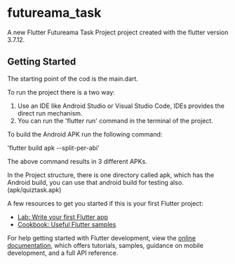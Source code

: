 # futureama_task

A new Flutter Futureama Task Project project created with the flutter version 3.7.12.

## Getting Started

The starting point of the cod is the main.dart.

To run the project there is a two way:
1. Use an IDE like Android Studio or Visual Studio Code, IDEs provides the direct run mechanism.
2. You can run the 'flutter run' command in the terminal of the project.

To build the Android APK run the following command:

'flutter build apk --split-per-abi'

The above command results in 3 different APKs.


In the Project structure, there is one directory called apk, which has the Android build, you can use that android build for testing also. (apk/quiztask.apk)


A few resources to get you started if this is your first Flutter project:

- [Lab: Write your first Flutter app](https://docs.flutter.dev/get-started/codelab)
- [Cookbook: Useful Flutter samples](https://docs.flutter.dev/cookbook)

For help getting started with Flutter development, view the
[online documentation](https://docs.flutter.dev/), which offers tutorials,
samples, guidance on mobile development, and a full API reference.

